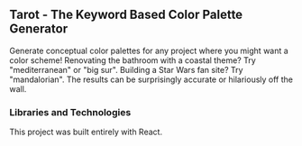 ## Tarot - The Keyword Based Color Palette Generator

Generate conceptual color palettes for any project where you might want a color scheme!
Renovating the bathroom with a coastal theme? Try "mediterranean" or "big sur".
Building a Star Wars fan site? Try "mandalorian".
The results can be surprisingly accurate or hilariously off the wall.

### Libraries and Technologies 

This project was built entirely with React.


